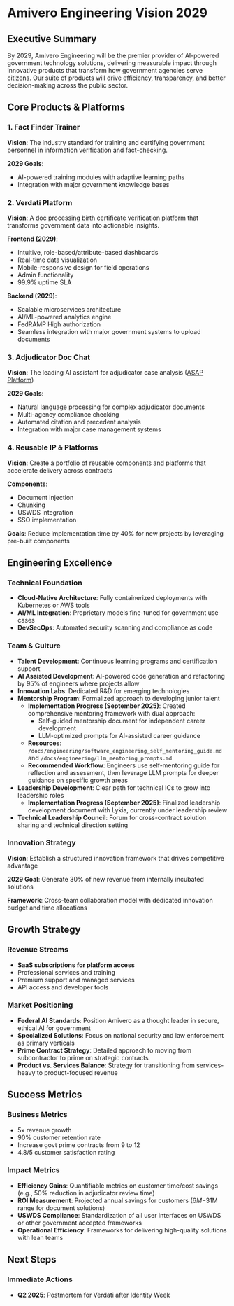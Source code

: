 # Amivero Engineering Vision 2029

## Executive Summary

By 2029, Amivero Engineering will be the premier provider of AI-powered government technology solutions, delivering measurable impact through innovative products that transform how government agencies serve citizens. Our suite of products will drive efficiency, transparency, and better decision-making across the public sector.

## Core Products & Platforms

### 1. Fact Finder Trainer

**Vision**: The industry standard for training and certifying government personnel in information verification and fact-checking.

**2029 Goals**:
- AI-powered training modules with adaptive learning paths
- Integration with major government knowledge bases

### 2. Verdati Platform

**Vision**: A doc processing birth certificate verification platform that transforms government data into actionable insights.

**Frontend (2029)**:
- Intuitive, role-based/attribute-based dashboards
- Real-time data visualization
- Mobile-responsive design for field operations
- Admin functionality
- 99.9% uptime SLA

**Backend (2029)**:
- Scalable microservices architecture
- AI/ML-powered analytics engine
- FedRAMP High authorization
- Seamless integration with major government systems to upload documents

### 3. Adjudicator Doc Chat

**Vision**: The leading AI assistant for adjudicator case analysis ([ASAP Platform](https://amivero.sharepoint.com/:w:/r/sites/Growth3/_layouts/15/Doc2.aspx?action=edit&sourcedoc=%7B50462bc9-e2b5-4204-859e-9a8a681961ed%7D&wdOrigin=TEAMS-MAGLEV.undefined_ns.rwc&wdExp=TEAMS-TREATMENT&wdhostclicktime=1757705519513&web=1))

**2029 Goals**:
- Natural language processing for complex adjudicator documents
- Multi-agency compliance checking
- Automated citation and precedent analysis
- Integration with major case management systems

### 4. Reusable IP & Platforms

**Vision**: Create a portfolio of reusable components and platforms that accelerate delivery across contracts

**Components**:
- Document injection
- Chunking
- USWDS integration
- SSO implementation

**Goals**: Reduce implementation time by 40% for new projects by leveraging pre-built components

## Engineering Excellence

### Technical Foundation

- **Cloud-Native Architecture**: Fully containerized deployments with Kubernetes or AWS tools
- **AI/ML Integration**: Proprietary models fine-tuned for government use cases
- **DevSecOps**: Automated security scanning and compliance as code

### Team & Culture

- **Talent Development**: Continuous learning programs and certification support
- **AI Assisted Development**: AI-powered code generation and refactoring by 95% of engineers where projects allow
- **Innovation Labs**: Dedicated R&D for emerging technologies
- **Mentorship Program**: Formalized approach to developing junior talent
    - **Implementation Progress (September 2025)**: Created comprehensive mentoring framework with dual approach:
      - Self-guided mentorship document for independent career development
      - LLM-optimized prompts for AI-assisted career guidance
    - **Resources**: `/docs/engineering/software_engineering_self_mentoring_guide.md` and `/docs/engineering/llm_mentoring_prompts.md`
    - **Recommended Workflow**: Engineers use self-mentoring guide for reflection and assessment, then leverage LLM prompts for deeper guidance on specific growth areas
- **Leadership Development**: Clear path for technical ICs to grow into leadership roles
    - **Implementation Progress (September 2025)**: Finalized leadership development document with Lykia, currently under leadership review 
- **Technical Leadership Council**: Forum for cross-contract solution sharing and technical direction setting

### Innovation Strategy

**Vision**: Establish a structured innovation framework that drives competitive advantage

**2029 Goal**: Generate 30% of new revenue from internally incubated solutions

**Framework**: Cross-team collaboration model with dedicated innovation budget and time allocations

## Growth Strategy

### Revenue Streams

- **SaaS subscriptions for platform access**
- Professional services and training
- Premium support and managed services
- API access and developer tools

### Market Positioning

- **Federal AI Standards**: Position Amivero as a thought leader in secure, ethical AI for government
- **Specialized Solutions**: Focus on national security and law enforcement as primary verticals
- **Prime Contract Strategy**: Detailed approach to moving from subcontractor to prime on strategic contracts
- **Product vs. Services Balance**: Strategy for transitioning from services-heavy to product-focused revenue

## Success Metrics

### Business Metrics
- 5x revenue growth
- 90% customer retention rate
- Increase govt prime contracts from 9 to 12
- 4.8/5 customer satisfaction rating

### Impact Metrics
- **Efficiency Gains**: Quantifiable metrics on customer time/cost savings (e.g., 50% reduction in adjudicator review time)
- **ROI Measurement**: Projected annual savings for customers ($6M-$31M range for document solutions)
- **USWDS Compliance**: Standardization of all user interfaces on USWDS or other government accepted frameworks
- **Operational Efficiency**: Frameworks for delivering high-quality solutions with lean teams

## Next Steps

### Immediate Actions
- **Q2 2025**: Postmortem for Verdati after Identity Week

